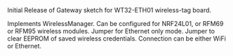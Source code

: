 Initial Release of Gateway sketch for WT32-ETH01 wireless-tag board.

  Implements WirelessManager.
  Can be configured for NRF24L01, or RFM69 or RFM95 wireless modules.
  Jumper for Ethernet only mode.
  Jumper to clear EEPROM of saved wireless credentials.
  Connection can be either WiFi or Ethernet.
